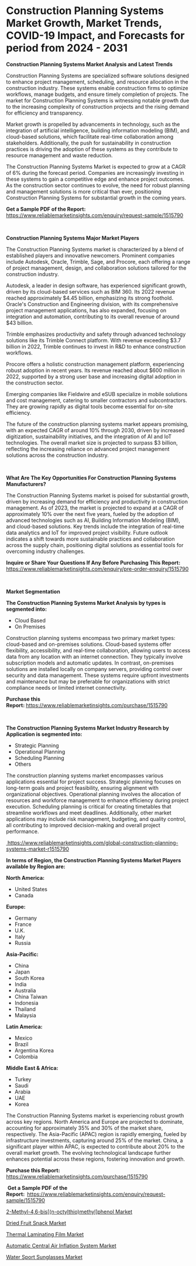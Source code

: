 <p><h1>Construction Planning Systems Market Growth, Market Trends, COVID-19 Impact, and Forecasts for period from 2024 - 2031</h1></p><p><strong>Construction Planning Systems Market Analysis and Latest Trends</strong></p>
<p><p>Construction Planning Systems are specialized software solutions designed to enhance project management, scheduling, and resource allocation in the construction industry. These systems enable construction firms to optimize workflows, manage budgets, and ensure timely completion of projects. The market for Construction Planning Systems is witnessing notable growth due to the increasing complexity of construction projects and the rising demand for efficiency and transparency.</p><p>Market growth is propelled by advancements in technology, such as the integration of artificial intelligence, building information modeling (BIM), and cloud-based solutions, which facilitate real-time collaboration among stakeholders. Additionally, the push for sustainability in construction practices is driving the adoption of these systems as they contribute to resource management and waste reduction.</p><p>The Construction Planning Systems Market is expected to grow at a CAGR of 6% during the forecast period. Companies are increasingly investing in these systems to gain a competitive edge and enhance project outcomes. As the construction sector continues to evolve, the need for robust planning and management solutions is more critical than ever, positioning Construction Planning Systems for substantial growth in the coming years.</p></p>
<p><strong>Get a Sample PDF of the Report:&nbsp;</strong> <a href="https://www.reliablemarketinsights.com/enquiry/request-sample/1515790?utm_campaign=1731&utm_medium=2&utm_source=Github&utm_content=ia&utm_term=27102024&utm_id=construction-planning-systems">https://www.reliablemarketinsights.com/enquiry/request-sample/1515790</a></p>
<p>&nbsp;</p>
<p><strong>Construction Planning Systems Major Market Players</strong></p>
<p><p>The Construction Planning Systems market is characterized by a blend of established players and innovative newcomers. Prominent companies include Autodesk, Oracle, Trimble, Sage, and Procore, each offering a range of project management, design, and collaboration solutions tailored for the construction industry.</p><p>Autodesk, a leader in design software, has experienced significant growth, driven by its cloud-based services such as BIM 360. Its 2022 revenue reached approximately $4.45 billion, emphasizing its strong foothold. Oracle's Construction and Engineering division, with its comprehensive project management applications, has also expanded, focusing on integration and automation, contributing to its overall revenue of around $43 billion.</p><p>Trimble emphasizes productivity and safety through advanced technology solutions like its Trimble Connect platform. With revenue exceeding $3.7 billion in 2022, Trimble continues to invest in R&D to enhance construction workflows.</p><p>Procore offers a holistic construction management platform, experiencing robust adoption in recent years. Its revenue reached about $600 million in 2022, supported by a strong user base and increasing digital adoption in the construction sector.</p><p>Emerging companies like Fieldwire and eSUB specialize in mobile solutions and cost management, catering to smaller contractors and subcontractors. They are growing rapidly as digital tools become essential for on-site efficiency.</p><p>The future of the construction planning systems market appears promising, with an expected CAGR of around 10% through 2030, driven by increased digitization, sustainability initiatives, and the integration of AI and IoT technologies. The overall market size is projected to surpass $3 billion, reflecting the increasing reliance on advanced project management solutions across the construction industry.</p></p>
<p>&nbsp;</p>
<p><strong>What Are The Key Opportunities For Construction Planning Systems Manufacturers?</strong></p>
<p><p>The Construction Planning Systems market is poised for substantial growth, driven by increasing demand for efficiency and productivity in construction management. As of 2023, the market is projected to expand at a CAGR of approximately 10% over the next five years, fueled by the adoption of advanced technologies such as AI, Building Information Modeling (BIM), and cloud-based solutions. Key trends include the integration of real-time data analytics and IoT for improved project visibility. Future outlook indicates a shift towards more sustainable practices and collaboration across the supply chain, positioning digital solutions as essential tools for overcoming industry challenges.</p></p>
<p><strong>Inquire or Share Your Questions If Any Before Purchasing This Report:</strong> <a href="https://www.reliablemarketinsights.com/enquiry/pre-order-enquiry/1515790?utm_campaign=1731&utm_medium=2&utm_source=Github&utm_content=ia&utm_term=27102024&utm_id=construction-planning-systems">https://www.reliablemarketinsights.com/enquiry/pre-order-enquiry/1515790</a></p>
<p>&nbsp;</p>
<p><strong>Market Segmentation</strong></p>
<p><strong>The Construction Planning Systems Market Analysis by types is segmented into:</strong></p>
<p><ul><li>Cloud Based</li><li>On Premises</li></ul></p>
<p><p>Construction planning systems encompass two primary market types: cloud-based and on-premises solutions. Cloud-based systems offer flexibility, accessibility, and real-time collaboration, allowing users to access data from any location with an internet connection. They typically involve subscription models and automatic updates. In contrast, on-premises solutions are installed locally on company servers, providing control over security and data management. These systems require upfront investments and maintenance but may be preferable for organizations with strict compliance needs or limited internet connectivity.</p></p>
<p><strong>Purchase this Report:&nbsp;</strong><a href="https://www.reliablemarketinsights.com/purchase/1515790?utm_campaign=1731&utm_medium=2&utm_source=Github&utm_content=ia&utm_term=27102024&utm_id=construction-planning-systems">https://www.reliablemarketinsights.com/purchase/1515790</a></p>
<p>&nbsp;</p>
<p><strong>The Construction Planning Systems Market Industry Research by Application is segmented into:</strong></p>
<p><ul><li>Strategic Planning</li><li>Operational Planning</li><li>Scheduling Planning</li><li>Others</li></ul></p>
<p><p>The construction planning systems market encompasses various applications essential for project success. Strategic planning focuses on long-term goals and project feasibility, ensuring alignment with organizational objectives. Operational planning involves the allocation of resources and workforce management to enhance efficiency during project execution. Scheduling planning is critical for creating timetables that streamline workflows and meet deadlines. Additionally, other market applications may include risk management, budgeting, and quality control, all contributing to improved decision-making and overall project performance.</p></p>
<p><a href="https://www.reliablemarketinsights.com/global-construction-planning-systems-market-r1515790?utm_campaign=1731&utm_medium=2&utm_source=Github&utm_content=ia&utm_term=27102024&utm_id=construction-planning-systems">&nbsp;https://www.reliablemarketinsights.com/global-construction-planning-systems-market-r1515790</a></p>
<p><strong>In terms of Region, the Construction Planning Systems Market Players available by Region are:</strong></p>
<p>
    <p> <strong> North America: </strong>
        <ul>
            <li>United States</li>
            <li>Canada</li>
        </ul>
        </p> 
    <p> <strong> Europe: </strong>
        <ul>
            <li>Germany</li>
            <li>France</li>
            <li>U.K.</li>
            <li>Italy</li>
            <li>Russia</li>
        </ul>
        </p> 
    <p> <strong> Asia-Pacific: </strong>
        <ul>
            <li>China</li>
            <li>Japan</li>
            <li>South Korea</li>
            <li>India</li>
            <li>Australia</li>
            <li>China Taiwan</li>
            <li>Indonesia</li>
            <li>Thailand</li>
            <li>Malaysia</li>
        </ul>
        </p> 
    <p> <strong> Latin America: </strong>
        <ul>
            <li>Mexico</li>
            <li>Brazil</li>
            <li>Argentina Korea</li>
            <li>Colombia</li>
        </ul>
        </p> 
    <p> <strong> Middle East & Africa: </strong>
        <ul>
            <li>Turkey</li>
            <li>Saudi</li>
            <li>Arabia</li>
            <li>UAE</li>
            <li>Korea</li>
        </ul>
    </p>
    </p>
<p><p>The Construction Planning Systems market is experiencing robust growth across key regions. North America and Europe are projected to dominate, accounting for approximately 35% and 30% of the market share, respectively. The Asia-Pacific (APAC) region is rapidly emerging, fueled by infrastructure investments, capturing around 25% of the market. China, a significant player within APAC, is expected to contribute about 20% to the overall market growth. The evolving technological landscape further enhances potential across these regions, fostering innovation and growth.</p></p>
<p><strong>Purchase this Report: </strong><a href="https://www.reliablemarketinsights.com/purchase/1515790?utm_campaign=1731&utm_medium=2&utm_source=Github&utm_content=ia&utm_term=27102024&utm_id=construction-planning-systems">https://www.reliablemarketinsights.com/purchase/1515790</a></p>
<p>&nbsp;<strong>Get a Sample PDF of the Report:&nbsp;&nbsp;</strong><a href="https://www.reliablemarketinsights.com/enquiry/request-sample/1515790?utm_campaign=1731&utm_medium=2&utm_source=Github&utm_content=ia&utm_term=27102024&utm_id=construction-planning-systems">https://www.reliablemarketinsights.com/enquiry/request-sample/1515790</a></p>
<p><strong></strong></p>
<p><p><a href="https://github.com/MarilynDouglas476/Market-Research-Report-List-1/blob/main/2-methyl-46-bisn-octylthiomethylphenol-market.md?utm_campaign=1731&utm_medium=2&utm_source=Github&utm_content=ia&utm_term=27102024&utm_id=construction-planning-systems">2-Methyl-4,6-bis[(n-octylthio)methyl]phenol Market</a></p><p><a href="https://www.linkedin.com/pulse/comprehensive-dried-fruit-snack-market-report-segmentation-nglkf?utm_campaign=1731&utm_medium=2&utm_source=Github&utm_content=ia&utm_term=27102024&utm_id=construction-planning-systems">Dried Fruit Snack Market</a></p><p><a href="https://www.linkedin.com/pulse/thermal-laminating-film-market-trends-strategic-insights-2024-znoyf?utm_campaign=1731&utm_medium=2&utm_source=Github&utm_content=ia&utm_term=27102024&utm_id=construction-planning-systems">Thermal Laminating Film Market</a></p><p><a href="https://issuu.com/reportprime-2/docs/automatic-central-air-inflation-sys_648e6be741d2e9?utm_campaign=1731&utm_medium=2&utm_source=Github&utm_content=ia&utm_term=27102024&utm_id=construction-planning-systems">Automatic Central Air Inflation System Market</a></p><p><a href="https://www.linkedin.com/pulse/water-sport-sunglasses-market-trends-focusing-insight-forecast-f7khf?utm_campaign=1731&utm_medium=2&utm_source=Github&utm_content=ia&utm_term=27102024&utm_id=construction-planning-systems">Water Sport Sunglasses Market</a></p></p>